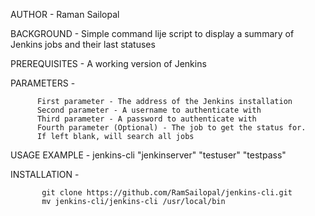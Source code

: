 AUTHOR - Raman Sailopal

BACKGROUND - Simple command lije script to display a summary of Jenkins jobs and their last statuses

PREREQUISITES - A working version of Jenkins

PARAMETERS -

          First parameter - The address of the Jenkins installation
          Second parameter - A username to authenticate with
          Third parameter - A password to authenticate with
          Fourth parameter (Optional) - The job to get the status for.
          If left blank, will search all jobs


USAGE EXAMPLE - jenkins-cli "jenkinserver" "testuser" "testpass"

INSTALLATION -

           git clone https://github.com/RamSailopal/jenkins-cli.git
           mv jenkins-cli/jenkins-cli /usr/local/bin
